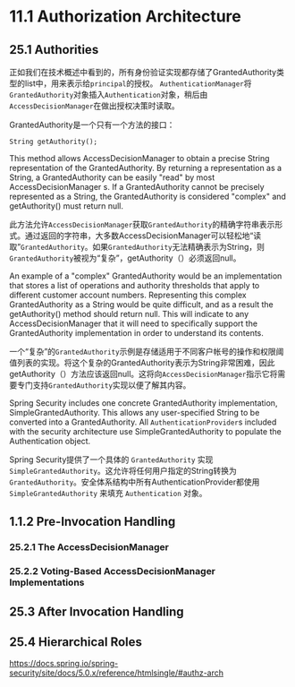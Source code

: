 # 11.1 Authorization Architecture

## 25.1 Authorities

正如我们在技术概述中看到的，所有身份验证实现都存储了GrantedAuthority类型的list中，用来表示给`principal`的授权。 `AuthenticationManager`将`GrantedAuthority`对象插入`Authentication`对象，稍后由`AccessDecisionManager`在做出授权决策时读取。

GrantedAuthority是一个只有一个方法的接口：

```{}
String getAuthority();
```

This method allows AccessDecisionManager to obtain a precise String representation of the GrantedAuthority. By returning a representation as a String, a GrantedAuthority can be easily "read" by most AccessDecisionManager s. If a GrantedAuthority cannot be precisely represented as a String, the GrantedAuthority is considered "complex" and getAuthority() must return null.

此方法允许`AccessDecisionManager`获取`GrantedAuthority`的精确字符串表示形式。通过返回的字符串，大多数AccessDecisionManager可以轻松地“读取”`GrantedAuthority`。如果`GrantedAuthority`无法精确表示为String，则`GrantedAuthority`被视为“复杂”，getAuthority（）必须返回null。

An example of a "complex" GrantedAuthority would be an implementation that stores a list of operations and authority thresholds that apply to different customer account numbers. Representing this complex GrantedAuthority as a String would be quite difficult, and as a result the getAuthority() method should return null. This will indicate to any AccessDecisionManager that it will need to specifically support the GrantedAuthority implementation in order to understand its contents.

一个“复杂”的`GrantedAuthority`示例是存储适用于不同客户帐号的操作和权限阈值列表的实现。将这个复杂的GrantedAuthority表示为String非常困难，因此getAuthority（）方法应该返回null。这将向`AccessDecisionManager`指示它将需要专门支持`GrantedAuthority`实现以便了解其内容。

Spring Security includes one concrete GrantedAuthority implementation, SimpleGrantedAuthority. This allows any user-specified String to be converted into a GrantedAuthority. All `AuthenticationProvider`s included with the security architecture use SimpleGrantedAuthority to populate the Authentication object.

Spring Security提供了一个具体的 `GrantedAuthority` 实现 `SimpleGrantedAuthority`。这允许将任何用户指定的String转换为`GrantedAuthority`。安全体系结构中所有AuthenticationProvider都使用 `SimpleGrantedAuthority` 来填充 `Authentication` 对象。

## 1.1.2 Pre-Invocation Handling

### 25.2.1 The AccessDecisionManager

### 25.2.2 Voting-Based AccessDecisionManager Implementations

## 25.3 After Invocation Handling

## 25.4 Hierarchical Roles

https://docs.spring.io/spring-security/site/docs/5.0.x/reference/htmlsingle/#authz-arch
